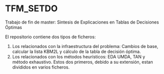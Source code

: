 # TFM_SETDO
Trabajo de fin de master: Sintesis de Explicaciones en Tablas de Decisiones Óptimas

El repositorio contiene dos tipos de ficheros:

1. Los relacionados con la infraestructura del problema: Cambios de base, calcular la lista KBM2L y cálculo de la tabla de decisión óptima.
2. Los relacionados con los métodos heurísticos: EDA UMDA, TAN y método exhaustivo. Estos dos primeros, debido a su extensión, estan divididos en varios ficheros.
